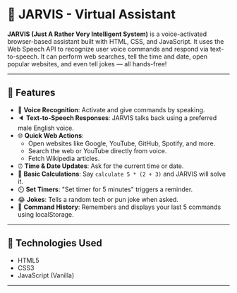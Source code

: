 # 🧠 JARVIS - Virtual Assistant

**JARVIS (Just A Rather Very Intelligent System)** is a voice-activated browser-based assistant built with HTML, CSS, and JavaScript. It uses the Web Speech API to recognize user voice commands and respond via text-to-speech. It can perform web searches, tell the time and date, open popular websites, and even tell jokes — all hands-free!

---

## 🚀 Features

- 🎤 **Voice Recognition**: Activate and give commands by speaking.
- 🔈 **Text-to-Speech Responses**: JARVIS talks back using a preferred male English voice.
- 🌐 **Quick Web Actions**: 
  - Open websites like Google, YouTube, GitHub, Spotify, and more.
  - Search the web or YouTube directly from voice.
  - Fetch Wikipedia articles.
- ⏰ **Time & Date Updates**: Ask for the current time or date.
- 🧮 **Basic Calculations**: Say `calculate 5 * (2 + 3)` and JARVIS will solve it.
- ⏲️ **Set Timers**: "Set timer for 5 minutes" triggers a reminder.
- 😂 **Jokes**: Tells a random tech or pun joke when asked.
- 🧠 **Command History**: Remembers and displays your last 5 commands using localStorage.

---

## 🧰 Technologies Used

- HTML5
- CSS3
- JavaScript (Vanilla)

---

